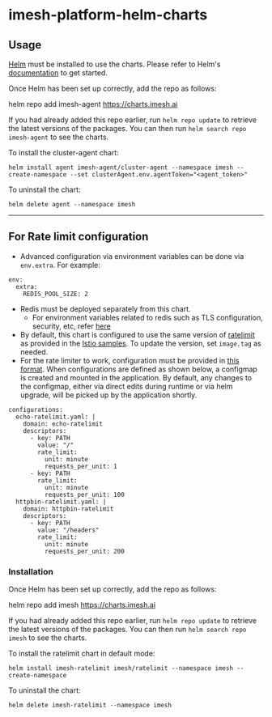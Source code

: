 # imesh-platform-helm-charts

## Usage

[Helm](https://helm.sh) must be installed to use the charts.  Please refer to
Helm's [documentation](https://helm.sh/docs) to get started.

Once Helm has been set up correctly, add the repo as follows:

  helm repo add imesh-agent https://charts.imesh.ai

If you had already added this repo earlier, run `helm repo update` to retrieve
the latest versions of the packages.  You can then run `helm search repo
imesh-agent` to see the charts.

To install the cluster-agent chart:

    helm install agent imesh-agent/cluster-agent --namespace imesh --create-namespace --set clusterAgent.env.agentToken="<agent_token>"

To uninstall the chart:

    helm delete agent --namespace imesh

---

## For Rate limit configuration

- Advanced configuration via environment variables can be done via `env.extra`. For example:
```
env:
  extra:
    REDIS_POOL_SIZE: 2
```
- Redis must be deployed separately from this chart.
  - For environment variables related to redis such as TLS configuration, security, etc, refer [here](https://github.com/envoyproxy/ratelimit?tab=readme-ov-file#redis)
- By default, this chart is configured to use the same version of [ratelimit](https://github.com/envoyproxy/ratelimit) as provided in the [Istio samples](https://github.com/istio/istio/blob/master/samples/ratelimit/rate-limit-service.yaml). To update the version, set `image.tag` as needed.
- For the rate limiter to work, configuration must be provided in [this format](https://github.com/envoyproxy/ratelimit?tab=readme-ov-file#configuration). When configurations are defined as shown below, a configmap is created and mounted in the application. By default, any changes to the configmap, either via direct edits during runtime or via helm upgrade, will be picked up by the application shortly.
```
configurations:
  echo-ratelimit.yaml: |
    domain: echo-ratelimit
    descriptors:
      - key: PATH
        value: "/"
        rate_limit:
          unit: minute
          requests_per_unit: 1
      - key: PATH
        rate_limit:
          unit: minute
          requests_per_unit: 100
  httpbin-ratelimit.yaml: |
    domain: httpbin-ratelimit
    descriptors:
      - key: PATH
        value: "/headers"
        rate_limit:
          unit: minute
          requests_per_unit: 200
```

### Installation

Once Helm has been set up correctly, add the repo as follows:

  helm repo add imesh https://charts.imesh.ai

If you had already added this repo earlier, run `helm repo update` to retrieve
the latest versions of the packages.  You can then run `helm search repo
imesh` to see the charts.

To install the ratelimit chart in default mode:

    helm install imesh-ratelimit imesh/ratelimit --namespace imesh --create-namespace

To uninstall the chart:

    helm delete imesh-ratelimit --namespace imesh
